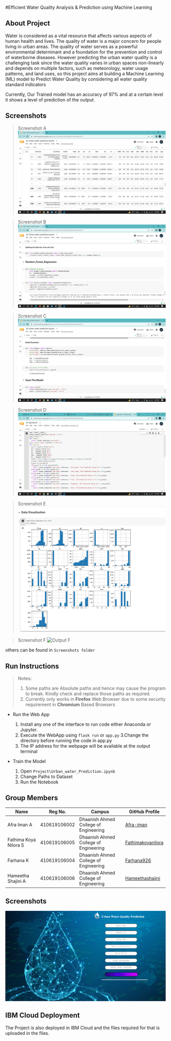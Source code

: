#Efficient Water Quality Analysis & Prediction using Machine Learning


## About Project

Water is considered as a vital resource that affects various aspects of human health and lives. The quality of water is a major concern for people living in urban areas. The quality of water serves as a powerful environmental determinant and a foundation for the prevention and control of waterborne diseases. However predicting the urban water quality is a challenging task since the water quality varies in urban spaces non-linearly and depends on multiple factors, such as meteorology, water usage patterns, and land uses, so this project aims at building a Machine Learning (ML) model to Predict Water Quality by considering all water quality standard indicators

Currently, Our Trained model has an accuracy of 97% and at a certain level it shows a level of prediction of the output.

## Screenshots

> Screenshot A
![Output A](https://github.com/IBM-EPBL/IBM-Project-52085-1660989026/blob/main/Screenshots/Water_Quality_Index.png?raw=true "Water_Quality_Index")

> Screenshot B
![Output B](https://github.com/IBM-EPBL/IBM-Project-52085-1660989026/blob/main/Screenshots/RandomForest_Regression_Algorithm.png?raw=true "RandomForest_Regression_Algorithm")

> Screenshot C
![Output C](https://github.com/IBM-EPBL/IBM-Project-52085-1660989026/blob/main/Screenshots/Model_Evaluation.png?raw=true "Model_Evaluation")

> Screenshot D
![Output D](https://github.com/IBM-EPBL/IBM-Project-52085-1660989026/blob/main/Screenshots/Flask_App.png?raw=true "Flask_App")

> Screenshot E
![Output E](https://github.com/IBM-EPBL/IBM-Project-52085-1660989026/blob/main/Screenshots/Data_Visualization.png?raw=true "Data_Visualization")

> Screenshot F
![Output F](https://github.com/IBM-EPBL/IBM-Project-52085-1660989026/blob/main/Screenshots/Final_Prediction_Output.png?raw=true "Final_Prediction_Output")

others can be found in ```Screenshots folder```

## Run Instructions

> Notes:
> 1. Some paths are Absolute paths and hence may cause the program to break. Kindly check and replace those paths as required.
> 2. Currently only works in __Firefox__ Web Browser due to some security requirement in __Chromium__ Based Browsers

* Run the Web App
	1. Install any one of the interface to run code either Anaconda or Jupyter.
	2. Execute the WebApp using ```flask run``` or ```app.py```
	3.Change the directory before running the code in app.py
	4. The IP address for the webpage will be available at the output terminal

* Train the Model
	1. Open ```Project\Urban_water_Prediction.ipynb```
	2. Change Paths to Dataset
	3. Run the Notebook

## Group Members

| Name            | Reg No.    | Campus     | GitHub Profile                                    |
|-----------------|------------|------------|---------------------------------------------------|
| Afra Iman A     |410619106002| Dhaanish Ahmed College of Engineering| [Afra-iman](https://github.com/Afra-iman) |
| Fathima Koya Nilora S      |410619106005  | Dhaanish Ahmed College of Engineering | [Fathimakoyanilora](https://github.com/Fathimakoyanilora) |
| Farhana K   | 410619106004 | Dhaanish Ahmed College of Engineering | [Farhana926](https://github.com/Farhana926) |
| Hameetha Shajini A   | 410619106006 | Dhaanish Ahmed College of Engineering | [Hameethashajini](https://github.com/Hameethashajini) |


## Screenshots

![Webpage Screenshot](https://github.com/IBM-EPBL/IBM-Project-52085-1660989026/blob/main/Screenshots/Webpage_Preview.png?raw=true "Webpage_Preview")

## IBM Cloud Deployment

The Project is also deployed in IBM Cloud and the files required for that is uploaded in the files.

